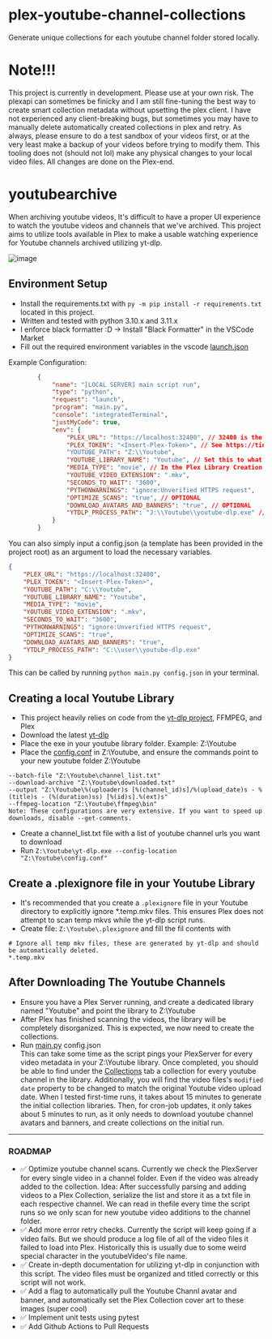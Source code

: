 # plex-youtube-channel-collections
Generate unique collections for each youtube channel folder stored locally.

# Note!!!
This project is currently in development. Please use at your own risk. 
The plexapi can sometimes be finicky and I am still fine-tuning the best way to create smart collection metadata without upsetting the plex client.
I have not experienced any client-breaking bugs, but sometimes you may have to manually delete automatically created collections in plex and retry.
As always, please ensure to do a test sandbox of your videos first, or at the very least make a backup of your videos before trying to modify them.
This tooling does not (should not lol) make any physical changes to your local video files. All changes are done on the Plex-end.

# youtubearchive
When archiving youtube videos, It's difficult to have a proper UI experience to watch the youtube videos and channels that we've archived.
This project aims to utilize tools available in Plex to make a usable watching experience for Youtube channels archived utilizing yt-dlp.

![image](https://github.com/KJBurnett/plex-youtube-channel-collections/assets/9143189/793d7219-6012-402e-9efb-6e7ac30cf58c)


## Environment Setup
- Install the requirements.txt with `py -m pip install -r requirements.txt` located in this project.
- Written and tested with python 3.10.x and 3.11.x
- I enforce black formatter :D -> Install "Black Formatter" in the VSCode Market
- Fill out the required environment variables in the vscode [launch.json](https://github.com/KJBurnett/plex-youtube-channel-collections/blob/main/.vscode/launch.json)  


Example Configuration:
```json
        {
            "name": "[LOCAL SERVER] main script run",
            "type": "python",
            "request": "launch",
            "program": "main.py",
            "console": "integratedTerminal",
            "justMyCode": true,
            "env": {
                "PLEX_URL": "https://localhost:32400", // 32400 is the default Plex port, but yours may be different.
                "PLEX_TOKEN": "<Insert-Plex-Token>", // See https://tinyurl.com/get-plex-token 
                "YOUTUBE_PATH": "Z:\\Youtube",
                "YOUTUBE_LIBRARY_NAME": "Youtube", // Set this to what you named your Youtube Library in Plex.
                "MEDIA_TYPE": "movie", // In the Plex Library Creation UI, choose "Other Videos" for the Library video file types.
                "YOUTUBE_VIDEO_EXTENSION": ".mkv",
                "SECONDS_TO_WAIT": "3600",
                "PYTHONWARNINGS": "ignore:Unverified HTTPS request",
                "OPTIMIZE_SCANS": "true", // OPTIONAL
                "DOWNLOAD_AVATARS_AND_BANNERS": "true", // OPTIONAL
                "YTDLP_PROCESS_PATH": "J:\\Youtube\\youtube-dlp.exe" // OPTIONAL
            }
        }
```

You can also simply input a config.json (a template has been provided in the project root) as an argument to load the necessary variables.
```json
{
    "PLEX_URL": "https://localhost:32400",
    "PLEX_TOKEN": "<Insert-Plex-Token>",
    "YOUTUBE_PATH": "C:\\Youtube",
    "YOUTUBE_LIBRARY_NAME": "Youtube",
    "MEDIA_TYPE": "movie",
    "YOUTUBE_VIDEO_EXTENSION": ".mkv",
    "SECONDS_TO_WAIT": "3600",
    "PYTHONWARNINGS": "ignore:Unverified HTTPS request",
    "OPTIMIZE_SCANS": "true",
    "DOWNLOAD_AVATARS_AND_BANNERS": "true",
    "YTDLP_PROCESS_PATH": "C:\\user\\youtube-dlp.exe"
}
```
This can be called by running `python main.py config.json` in your terminal.

## Creating a local Youtube Library
- This project heavily relies on code from the [yt-dlp project](https://github.com/yt-dlp/yt-dlp), FFMPEG, and Plex
- Download the latest [yt-dlp](https://github.com/yt-dlp/yt-dlp#installation)
- Place the exe in your youtube library folder. Example: Z:\Youtube
- Place the [config.conf](https://github.com/KJBurnett/plex-youtube-channel-collections/blob/main/config.conf) in Z:\Youtube, and ensure the commands point to your new youtube folder Z:\Youtube  
```
--batch-file "Z:\Youtube\channel_list.txt"  
--download-archive "Z:\Youtube\downloaded.txt"  
--output "Z:\Youtube\%(uploader)s [%(channel_id)s]/%(upload_date)s - %(title)s - (%(duration)ss) [%(id)s].%(ext)s"  
--ffmpeg-location "Z:\Youtube\ffmpeg\bin"  
Note: These configurations are very extensive. If you want to speed up downloads, disable --get-comments. 
```
- Create a channel_list.txt file with a list of youtube channel urls you want to download
- Run `Z:\Youtube\yt-dlp.exe --config-location "Z:\Youtube\config.conf"`

## Create a .plexignore file in your Youtube Library
- It's recommended that you create a `.plexignore` file in your Youtube directory to explicitly ignore *.temp.mkv files. This ensures Plex does not attempt to scan temp mkvs while the yt-dlp script runs.
- Create file: `Z:\Youtube\.plexignore` and fill the fil contents with
```
# Ignore all temp mkv files, these are generated by yt-dlp and should be automatically deleted.
*.temp.mkv
```

## After Downloading The Youtube Channels
- Ensure you have a Plex Server running, and create a dedicated library named "Youtube" and point the library to Z:\Youtube
- After Plex has finished scanning the videos, the library will be completely disorganized. This is expected, we now need to create the collections.
- Run [main.py](https://github.com/KJBurnett/plex-youtube-channel-collections/blob/main/main.py) config.json  
This can take some time as the script pings your PlexServer for every video metadata in your Z:\Youtube library.
Once completed, you should be able to find under the [Collections](https://support.plex.tv/articles/201273953-collections/) tab a collection for every youtube channel in the library.
Additionally, you will find the video files's `modified date` property to be changed to match the original Youtube video upload date.
When I tested first-time runs, it takes about 15 minutes to generate the initial collection libraries. Then, for cron-job updates, it only takes about 5 minutes to run, as it only needs to download youtube channel avatars and banners, and create collections on the initial run.

---

### ROADMAP
- ✅ Optimize youtube channel scans. Currently we check the PlexServer for every single video in a channel folder. Even if the video was already added to the collection. Idea: After successfully parsing and adding videos to a Plex Collection, serialize the list and store it as a txt file in each respective channel. We can read in thefile every time the script runs so we only scan for new youtube video additions to the channel folder.
- ✅ Add more error retry checks. Currently the script will keep going if a video fails. But we should produce a log file of all of the video files it failed to load into Plex. Historically this is usually due to some weird special character in the youtubeVideo's file name.
- ✅ Create in-depth documentation for utilizing yt-dlp in conjunction with this script. The video files must be organized and titled correctly or this script will not work.
- ✅ Add a flag to automatically pull the Youtube Channl avatar and banner, and automatically set the Plex Collection cover art to these images (super cool)
- ✅ Implement unit tests using pytest
- ✅ Add Github Actions to Pull Requests
